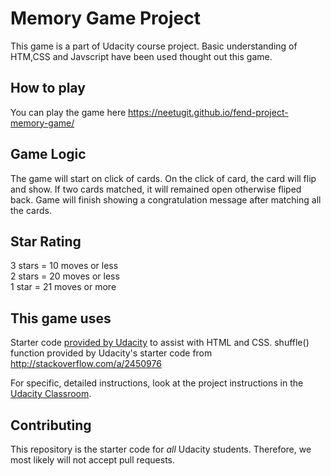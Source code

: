 # Memory Game Project
This game is a part of Udacity course project. Basic understanding of HTM,CSS and Javscript have been used thought out this game.

## How to play
You can play the game here  https://neetugit.github.io/fend-project-memory-game/

## Game Logic
The game will start on click of cards. On the click of card, the card will flip and show. If two cards matched, it will remained open otherwise fliped back.
Game will finish showing a congratulation message after matching all the cards.

## Star Rating
 3 stars = 10 moves or less  
 2 stars = 20 moves or less  
 1 star = 21 moves or more

## This game uses

Starter code [provided by Udacity](https://github.com/udacity/fend-project-memory-game) to assist with HTML and CSS.
shuffle() function provided by Udacity's starter code from http://stackoverflow.com/a/2450976

For specific, detailed instructions, look at the project instructions in the [Udacity Classroom](https://classroom.udacity.com/me).

## Contributing

This repository is the starter code for _all_ Udacity students. Therefore, we most likely will not accept pull requests.

